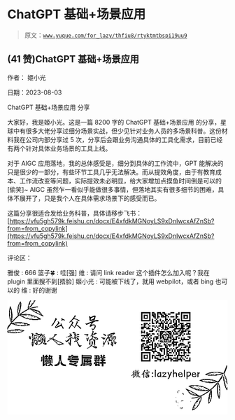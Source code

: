 # ChatGPT 基础+场景应用

> 原文：[`www.yuque.com/for_lazy/thfiu8/rtyktmtbspi19uu9`](https://www.yuque.com/for_lazy/thfiu8/rtyktmtbspi19uu9)



## (41 赞)ChatGPT 基础+场景应用 

作者： 姬小光 

日期：2023-08-03 

ChatGPT 基础+场景应用 分享 

大家好，我是姬小光。这是一篇 8200 字的 ChatGPT 基础+场景应用 的分享，星球中有很多大佬分享过细分场景实战，但少见针对业务人员的多场景科普。这份材料我在公司内部分享过 5 次，分享后会跟业务沟通具体的工具化需求，目前已经有两个针对具体业务场景的工具上线。 

对于 AIGC 应用落地，我的总体感受是，细分到具体的工作流中，GPT 能解决的只是很少的一部分，有些环节工具几乎无法解决。而从提效角度，由于有教育成本、工作流改变等问题，实际提效未必明显，给大家增加点摸鱼时间倒是可以的[偷笑]~ AIGC 虽然乍一看似乎能做很多事情，但落地其实有很多细节的困难，具体不展开了，只是我个人在具体需求场景下的感受而已。 

这篇分享很适合发给业务科普，具体请移步飞书： [https://vfu5gh579k.feishu.cn/docx/E4xfdkMGNoyLS9xDnIwcxAfZnSb?from=from_copylink](https://vfu5gh579k.feishu.cn/docx/E4xfdkMGNoyLS9xDnIwcxAfZnSb?from=from_copylink) 

评论区： 

雅俊 : 666 篮子🍀 : 哇[强] 维 : 请问 link reader 这个插件怎么加入呢？我在 plugin 里面搜不到[捂脸] 姬小光 : 可能被下线了，就用 webpilot，或者 bing 也可以的 维 : 好的谢谢 

![](img/894d30a529e7c37bcd3392323c99941c.png)  